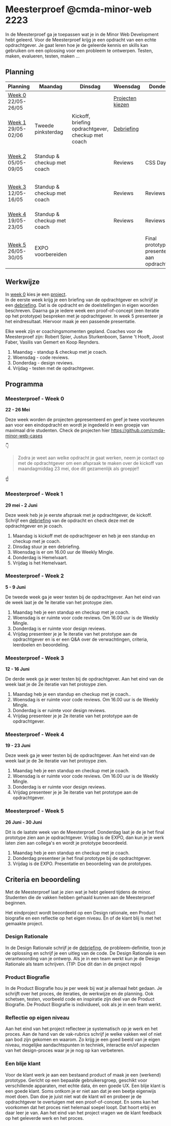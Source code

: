 # Meesterproef @cmda-minor-web 2223

In de Meesterproef ga je toepassen wat je in de Minor Web Development hebt geleerd.
Voor de Meesterproef krijg je een opdracht van een echte opdrachtgever.
Je gaat leren hoe je de geleerde kennis en skills kan gebruiken om een oplossing voor een probleem te ontwerpen. Testen, maken, evalueren, testen, maken ...

<!-- Je kan kiezen uit verschillende projecten. Hier ga je 5 weken aan werken.  Voor de Meesterproef geef je met een eerste, tweede keuze en derde keuze aan welk project je graag wil doen. Daarna wordt door de coaches een indeling gemaakt. -->

## Planning

| Planning | Maandag | Dinsdag | Woensdag | Donderdag | Vrijdag |
|---|---|---|---|---|---|
| [Week 0][Week 0]  22/05-26/05 |  |  | [Projecten kiezen][Cases]  |  |  Contact opnemen met opdrachtgever |
| [Week 1][Week 1]  29/05-02/06 | Tweede pinksterdag | Kickoff, briefing opdrachtgever, checkup met coach | [Debriefing](Debriefing.md) |  | Iteratie 1 presenteren aan opdrachtgever |
| [Week 2][Week 2]  05/05-09/05 | Standup & checkup met coach |  | Reviews | CSS Day |  Iteratie 2 presenteren aan opdrachtgever / CSS Day |
| [Week 3][Week 3]  12/05-16/05 | Standup & checkup met coach |  | Reviews | Reviews |  Iteratie 3 presenteren aan opdrachtgever |
| [Week 4][Week 4]  19/05-23/05 | Standup & checkup met coach |  | Reviews | Reviews |  Iteratie 4 presenteren aan opdrachtgever |
| [Week 5][Week 5]  26/05-30/05 | EXPO voorbereiden |  |  | Final prototype presenteren aan opdrachtgever  | EXPO |

## Werkwijze
In [week 0][Week 0] kies je een [project][Cases].  
In de eerste week krijg je een briefing van de opdrachtgever en schrijf je een [debriefing](Debriefing.md).
Dat is de opdracht en de doelstellingen in eigen woorden beschreven.
Daarna ga je iedere week een proof-of-concept (een iteratie op het prototype) bespreken met je opdrachtgever.
In week 5 presenteer je het eindresultaat.
Hiervoor maak je een passende presentatie.

Elke week zijn er coachingsmomenten gepland.
Coaches voor de Meesterproef zijn: Robert Spier, Justus Sturkenboom, Sanne 't Hooft, Joost Faber, Vasilis van Gemert en Koop Reynders.

1. Maandag - standup & checkup met je coach.
2. Woensdag - code reviews.
3. Donderdag - design reviews.
4. Vrijdag - testen met de opdrachtgever.

## Programma

### Meesterproef - Week 0
**22 - 26 Mei**

Deze week worden de projecten gepresenteerd en geef je twee voorkeuren aan voor een eindopdracht en wordt je ingedeeld in een groepje van maximaal drie studenten. Check de projecten hier https://github.com/cmda-minor-web-cases

👇
> Zodra je weet aan welke opdracht je gaat werken, neem je contact op met de opdrachtgever om een afspraak te maken over de kickoff van maandagmiddag 23 mei, doe dit gezamenlijk als groepje!!   
 
☝️

### Meesterproef - Week 1
**29 mei - 2 Juni**

Deze week heb je je eerste afspraak met je opdrachtgever, de kickoff.
Schrijf een [debriefing](Debriefing.md) van de opdracht en check deze met de opdrachtgever en je coach.

1. Maandag is kickoff met de opdrachtgever en heb je een standup en checkup met je coach.
2. Dinsdag stuur je een debriefing.
3. Woensdag is er om 16.00 uur de Weekly Mingle.
4. Donderdag is Hemelvaart.
4. Vrijdag is het Hemelvaart.

### Meesterproef - Week 2
**5 - 9 Juni**

De tweede week ga je weer testen bij de opdrachtgever. Aan het eind van de week laat je de 1e iteratie van het protoype zien.

1. Maandag heb je een standup en checkup met je coach.
2. Woensdag is er ruimte voor code reviews. Om 16.00 uur is de Weekly Mingle.
3. Donderdag is er ruimte voor design reviews.
4. Vrijdag presenteer je je 1e iteratie van het prototype aan de opdrachtgever en is er een Q&A over de verwachtingen, criteria, leerdoelen en beoordeling.

### Meesterproef - Week 3
**12 - 16 Juni**

De derde week ga je weer testen bij de opdrachtgever. Aan het eind van de week laat je de 2e iteratie van het protoype zien.

1. Maandag heb je een standup en checkup met je coach..
2. Woensdag is er ruimte voor code reviews. Om 16.00 uur is de Weekly Mingle.
3. Donderdag is er ruimte voor design reviews.
4. Vrijdag presenteer je je 2e iteratie van het prototype aan de opdrachtgever.

### Meesterproef - Week 4
**19 - 23 Juni**

Deze week ga je weer testen bij de opdrachtgever. Aan het eind van de week laat je de 3e iteratie van het protoype zien.

1. Maandag heb je een standup en checkup met je coach.
2. Woensdag is er ruimte voor code reviews. Om 16.00 uur is de Weekly Mingle.
3. Donderdag is er ruimte voor design reviews.
4. Vrijdag presenteer je je 3e iteratie van het prototype aan de opdrachtgever.

### Meesterproef - Week 5
**26 Juni - 30 Juni**

Dit is de laatste week van de Meesterproef. Donderdag laat je de je het final prototype zien aan je opdrachtgever. Vrijdag is de EXPO, dan kun je je werk laten zien aan collega's en wordt je prototype beoordeeld.

1. Maandag heb je een standup en checkup met je coach.
2. Donderdag presenteer je het final prototype bij de opdrachtgever.
3. Vrijdag is de EXPO. Presentatie en beoordeling van de prototypes.

## Criteria en beoordeling

Met de Meesterproef laat je zien wat je hebt geleerd tijdens de minor.
Studenten die de vakken hebben gehaald kunnen aan de Meesterproef beginnen.

Het eindproject wordt beoordeeld op een Design rationale, een Product biografie en een reflectie op het eigen niveau.
Én of de klant blij is met het gemaakte project.

### Design Rationale
In de Design Rationale schrijf je de [debriefing](Debriefing.md), de probleem-definitie, toon je de oplossing en schrijf je een uitleg van de code. De Design Rationale is een verantwoording van je ontwerp. Als je in een team werkt kun je de Design Rationale als team schrijven. (TIP: Doe dit dan in de project repo)

### Product Biografie
In de Product Biografie hou je per week bij wat je allemaal hebt gedaan.
Je schrijft over het proces, de iteraties, de werkwijze en de planning.
Ook schetsen, testen, voorbeeld code en inspiratie zijn deel van de Product Biografie.
De Product Biografie is individueel, ook als je in een team werkt. 

### Reflectie op eigen niveau
Aan het eind van het project reflecteer je systematisch op je werk en het proces.
Aan de hand van de vak-rubrics schrijf je welke vakken wel of niet aan bod zijn gekomen en waarom. 
Zo krijg je een goed beeld van je eigen niveau, mogelijke aandachtspunten in techniek, interactie en/of aspecten van het design-proces waar je je nog op kan verbeteren.

### Een blije klant
Voor de klant werk je aan een bestaand product of maak je een (werkend) prototype. Gericht op een bepaalde gebruikersgroep, geschikt voor verschillende apparaten, met echte data, én een goede UX. 
Een blije klant is een goede klant.
Soms ontkom je er niet aan dat je een beetje eigenwijs moet doen.
Dan doe je juist niet wat de klant wil en probeer je de opdrachtgever te overtuigen met een proof-of-concept.
En soms kan het voorkomen dat het proces niet helemaal soepel loopt.
Dat hoort erbij en daar leer je van.
Aan het eind van het project vragen we de klant feedback op het geleverde werk en het proces.

<!-- references -->
[Cases]:https://github.com/cmda-minor-web-cases
[Week 0]:https://github.com/cmda-minor-web/meesterproef-2223/blob/master/README.md#meesterproef---week-0
[Week 1]:https://github.com/cmda-minor-web/meesterproef-2223/blob/master/README.md#meesterproef---week-1
[Week 2]:https://github.com/cmda-minor-web/meesterproef-2223/blob/master/README.md#meesterproef---week-2
[Week 3]:https://github.com/cmda-minor-web/meesterproef-2223/blob/master/README.md#meesterproef---week-3
[Week 4]:https://github.com/cmda-minor-web/meesterproef-2223/blob/master/README.md#meesterproef---week-4
[Week 5]:https://github.com/cmda-minor-web/meesterproef-2223/blob/master/README.md#meesterproef---week-5

<!-- Add a link to your live demo in Github Pages 🌐-->

<!-- ☝️ replace this description with a description of your own work -->

<!-- replace the code in the /docs folder with your own, so you can showcase your work with GitHub Pages 🌍 -->

<!-- Add a nice poster image here at the end of the week, showing off your shiny frontend 📸 -->

<!-- Maybe a table of contents here? 📚 -->

<!-- How about a section that describes how to install this project? 🤓 -->

<!-- ...but how does one use this project? What are its features 🤔 -->

<!-- Maybe a checklist of done stuff and stuff still on your wishlist? ✅ -->

<!-- How about a license here? 📜 (or is it a licence?) 🤷 -->

